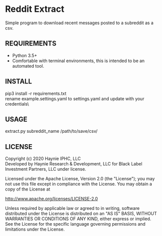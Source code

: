 # Reddit Extract
Simple program to download recent messages posted to a subreddit as a csv.

## REQUIREMENTS
* Python 3.5+
* Comfortable with terminal environments, this is intended to be an automated tool.

## INSTALL
pip3 install -r requirements.txt\
rename example.settings.yaml to settings.yaml and update with your credentials\

## USAGE
extract.py subreddit_name /path/to/save/csv/

## LICENSE
Copyright (c) 2020 Haynie IPHC, LLC\
Developed by Haynie Research & Development, LLC for Black Label Investment Partners, LLC under license.

Licensed under the Apache License, Version 2.0 (the "License");
you may not use this file except in compliance with the License.
You may obtain a copy of the License at

<http://www.apache.org/licenses/LICENSE-2.0>

Unless required by applicable law or agreed to in writing, software
distributed under the License is distributed on an "AS IS" BASIS,
WITHOUT WARRANTIES OR CONDITIONS OF ANY KIND, either express or implied.
See the License for the specific language governing permissions and
limitations under the License.
